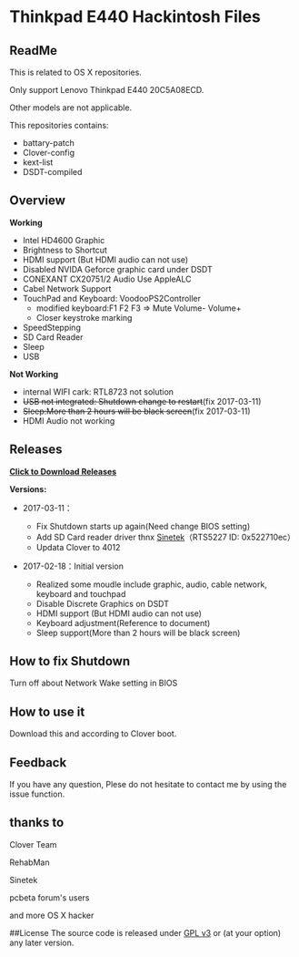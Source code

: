 Thinkpad E440 Hackintosh Files
===
## ReadMe
This is related to OS X repositories.

Only support Lenovo Thinkpad E440 20C5A08ECD.

Other models are not applicable.

This repositories contains:

* battary-patch
* Clover-config
* kext-list
* DSDT-compiled

## Overview
**Working**

- Intel HD4600 Graphic
- Brightness to Shortcut
- HDMI support (But HDMI audio can not use)
- Disabled NVIDA Geforce graphic card under DSDT
- CONEXANT CX20751/2 Audio Use AppleALC
- Cabel Network Support
- TouchPad and Keyboard: VoodooPS2Controller
	* modified keyboard:F1 F2 F3 => Mute Volume- Volume+
	* Closer keystroke marking
- SpeedStepping
- SD Card Reader
- Sleep
- USB

**Not Working**

- internal WIFI cark: RTL8723 not solution
- ~~USB not integrated: Shutdown change to restart~~(fix 2017-03-11)
- ~~Sleep:More than 2 hours will be black screen~~(fix 2017-03-11)
- HDMI Audio not working

## Releases
**[Click to Download Releases](https://github.com/ZzMark/Thinkpad-E440-Hackintosh/releases)**

**Versions:**

- 2017-03-11：
	* Fix Shutdown starts up again(Need change BIOS setting)
	* Add SD Card reader driver thnx [Sinetek](http://www.insanelymac.com/forum/topic/321080-sineteks-driver-for-realtek-rtsx-sdhc-card-readers/)（RTS5227 ID: 0x522710ec）
	* Updata Clover to 4012

- 2017-02-18：Initial version
	* Realized some moudle include graphic, audio, cable network, keyboard and touchpad
	* Disable Discrete Graphics on DSDT
	* HDMI support (But HDMI audio can not use)
	* Keyboard adjustment(Reference to document)
	* Sleep support(More than 2 hours will be black screen)

## How to fix Shutdown

Turn off about Network Wake setting in BIOS

## How to use it

Download this and according to Clover boot.

## Feedback

If you have any question, Plese do not hesitate to contact me by using the issue function.

## thanks to

Clover Team

RehabMan

Sinetek

pcbeta forum's users

and more OS X hacker

##License
The source code is released under [GPL v3](http://www.gnu.org/copyleft/gpl.html) or (at your option) any later version.